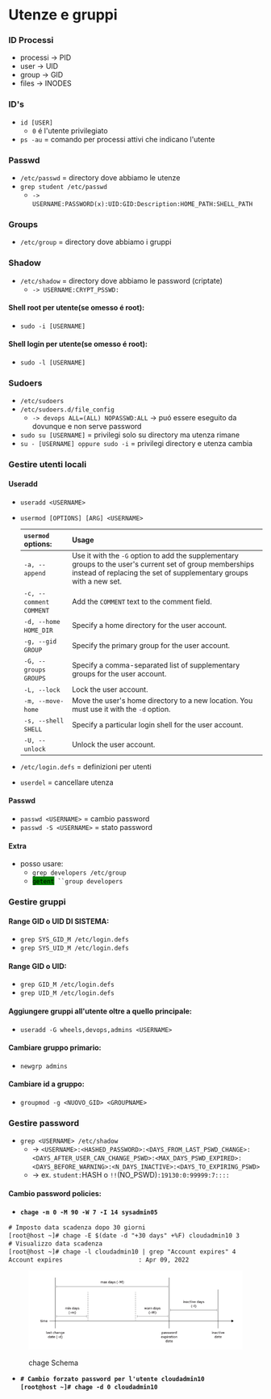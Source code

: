 # Utenze e gruppi

### ID Processi

* processi -> PID
* user -> UID
* group -> GID
* files -> INODES

### ID's

* `id [USER]`
  * `0` é l'utente privilegiato
* `ps -au` = comando per processi attivi che indicano l'utente

### Passwd

* `/etc/passwd` = directory dove abbiamo le utenze
* `grep student /etc/passwd`
  * `-> USERNAME:PASSWORD(x):UID:GID:Description:HOME_PATH:SHELL_PATH`

### Groups

* `/etc/group` = directory dove abbiamo i gruppi

### Shadow

* `/etc/shadow` = directory dove abbiamo le password (criptate)
  * `-> USERNAME:CRYPT_PSSWD:`

#### Shell root per utente(se omesso é root):

* `sudo -i [USERNAME]`

#### Shell login per utente(se omesso é root):

* `sudo -l [USERNAME]`

### Sudoers

* `/etc/sudoers`&#x20;
* `/etc/sudoers.d/file_config`
  * `-> devops ALL=(ALL) NOPASSWD:ALL` -> puó essere eseguito da dovunque e non serve password
* `sudo su [USERNAME]` = privilegi solo su directory ma utenza rimane
* `su - [USERNAME] oppure sudo -i` = privilegi directory e utenza cambia

### Gestire utenti locali

#### Useradd

* `useradd <USERNAME>`
*   `usermod [OPTIONS] [ARG] <USERNAME>`

    | `usermod` options:      | Usage                                                                                                                                                                           |
    | ----------------------- | ------------------------------------------------------------------------------------------------------------------------------------------------------------------------------- |
    | `-a, --append`          | Use it with the `-G` option to add the supplementary groups to the user's current set of group memberships instead of replacing the set of supplementary groups with a new set. |
    | `-c, --comment COMMENT` | Add the `COMMENT` text to the comment field.                                                                                                                                    |
    | `-d, --home HOME_DIR`   | Specify a home directory for the user account.                                                                                                                                  |
    | `-g, --gid GROUP`       | Specify the primary group for the user account.                                                                                                                                 |
    | `-G, --groups GROUPS`   | Specify a comma-separated list of supplementary groups for the user account.                                                                                                    |
    | `-L, --lock`            | Lock the user account.                                                                                                                                                          |
    | `-m, --move-home`       | Move the user's home directory to a new location. You must use it with the `-d` option.                                                                                         |
    | `-s, --shell SHELL`     | Specify a particular login shell for the user account.                                                                                                                          |
    | `-U, --unlock`          | Unlock the user account.                                                                                                                                                        |


* `/etc/login.defs` = definizioni per utenti
* `userdel` = cancellare utenza

#### Passwd

* `passwd <USERNAME>` = cambio password
* `passwd -S <USERNAME>` = stato password

#### Extra

* posso usare:
  * `grep developers /etc/group`
  * <mark style="background-color:green;">`getent`</mark>` ``group developers`

### Gestire gruppi

#### Range GID o UID DI SISTEMA:

* `grep SYS_GID_M /etc/login.defs`
* `grep SYS_UID_M /etc/login.defs`

#### Range GID o UID:

* `grep GID_M /etc/login.defs`
* `grep UID_M /etc/login.defs`

#### Aggiungere gruppi all'utente oltre a quello principale:

* `useradd -G wheels,devops,admins <USERNAME>`

#### Cambiare gruppo primario:

* `newgrp admins`

#### Cambiare id a gruppo:

* `groupmod -g <NUOVO_GID> <GROUPNAME>`

### Gestire password

* `grep <USERNAME> /etc/shadow`
  * -> `<USERNAME>:<HASHED_PASSWORD>:<DAYS_FROM_LAST_PSWD_CHANGE>:<DAYS_AFTER_USER_CAN_CHANGE_PSWD>:<MAX_DAYS_PSWD_EXPIRED>:<DAYS_BEFORE_WARNING>:<N_DAYS_INACTIVE>:<DAYS_TO_EXPIRING_PSWD>`
  * -> ex. `student:`HASH o `!!`(NO\_PSWD)`:19130:0:99999:7::::`

#### Cambio password policies:

* <pre><code><strong>chage -m 0 -M 90 -W 7 -I 14 sysadmin05
  </strong></code></pre>

```
# Imposto data scadenza dopo 30 giorni
[root@host ~]# chage -E $(date -d "+30 days" +%F) cloudadmin10 3
# Visualizzo data scadenza
[root@host ~]# chage -l cloudadmin10 | grep "Account expires" 4
Account expires						: Apr 09, 2022
```

<figure><img src=".gitbook/assets/image (1) (1) (1) (1) (1) (1) (1) (1).png" alt=""><figcaption><p>chage Schema</p></figcaption></figure>

* <pre><code><strong># Cambio forzato password per l'utente cloudadmin10
  </strong><strong>[root@host ~]# chage -d 0 cloudadmin10
  </strong></code></pre>
